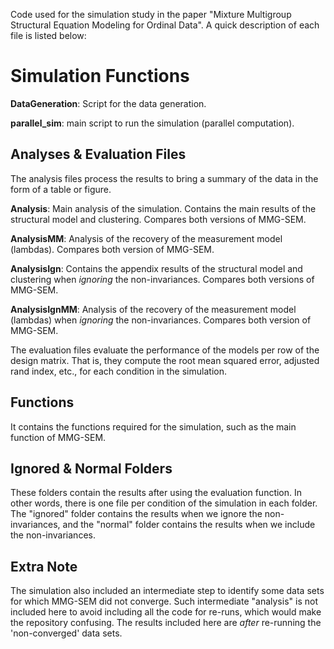 Code used for the simulation study in the paper "Mixture Multigroup Structural Equation Modeling for Ordinal Data". A quick description of each file is listed below:

# Simulation Functions
**DataGeneration**: Script for the data generation.

**parallel_sim**: main script to run the simulation (parallel computation).

## Analyses & Evaluation Files
The analysis files process the results to bring a summary of the data in the form of a table or figure.

**Analysis**: Main analysis of the simulation. Contains the main results of the structural model and clustering. Compares both versions of MMG-SEM.

**AnalysisMM**: Analysis of the recovery of the measurement model (lambdas). Compares both version of MMG-SEM.

**AnalysisIgn**: Contains the appendix results of the structural model and clustering when *ignoring* the non-invariances. Compares both versions of MMG-SEM.

**AnalysisIgnMM**: Analysis of the recovery of the measurement model (lambdas) when *ignoring* the non-invariances. Compares both version of MMG-SEM.

The evaluation files evaluate the performance of the models per row of the design matrix. That is, they compute the root mean squared error, adjusted rand index, etc., for each condition in the simulation. 

## Functions
It contains the functions required for the simulation, such as the main function of MMG-SEM.

## Ignored & Normal Folders
These folders contain the results after using the evaluation function. In other words, there is one file per condition of the simulation in each folder. The "ignored" folder contains the results when we ignore the non-invariances, and the "normal" folder contains the results when we include the non-invariances.

## Extra Note
The simulation also included an intermediate step to identify some data sets for which MMG-SEM did not converge. Such intermediate "analysis" is not included here to avoid including all the code for re-runs, which would make the repository confusing. The results included here are *after* re-running the 'non-converged' data sets.
